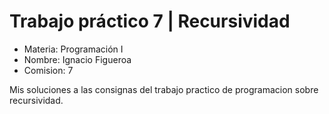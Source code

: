 # Trabajo práctico 7 | Recursividad

- Materia: Programación I
- Nombre: Ignacio Figueroa
- Comision: 7

Mis soluciones a las consignas del trabajo practico de programacion sobre recursividad.
